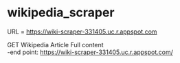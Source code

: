 # wikipedia_scraper

URL = https://wiki-scraper-331405.uc.r.appspot.com


GET Wikipedia Article Full content</br>
-end point: https://wiki-scraper-331405.uc.r.appspot.com/<title></br>
-request example: https://wiki-scraper-331405.uc.r.appspot.com/kimchi</br>
-response example:  </br>
200 OK</br>
{</br>
  "content":"Kimchi (; Korean: \uae40\uce58, romanized: gimchi, IPA: [kim.t\u0255\u02b0i]), a staple food in Korean cuisine, is a  traditional side dish of salted and fermented vegetables, such as napa cabbage and Korean radish, made with a widely varying selection of seasonings, including gochugaru (Korean chili powder), spring onions, garlic, ginger, and jeotgal (salted seafood), etc. It is also used in a variety of soups and stews. It is eaten as a side dish with almost every Korean meal.There are hundreds of varieties of kimchi made with different vegetables as the main ingredients. Traditionally, winter kimchi, called kimjang, was stored in large earthenware fermentation vessels, called onggi, in the ground to prevent freezing during the winter months and to keep it cool enough to slow down the fermentation process during summer months.....",</br>
  "title":"Kimchi",</br>
  "url":"https://en.wikipedia.org/wiki/Kimchi"</br>
}</br>

GET Wikipedia Article Summary</br>
-end point: https://wiki-scraper-331405.uc.r.appspot.com/<title>/summary</br>
-request example:https://wiki-scraper-331405.uc.r.appspot.com/kimchi/summary</br>
-response example:</br>
200 OK</br>
{</br>
  "summary":"Kimchi (; Korean: \uae40\uce58, romanized: gimchi, IPA: [kim.t\u0255\u02b0i]), a staple food in Korean cuisine, is a  traditional side dish of salted and fermented vegetables, such as napa cabbage and Korean radish, made with a widely varying selection of seasonings, including gochugaru (Korean chili powder), spring onions, garlic, ginger, and jeotgal (salted seafood), etc. It is also used in a variety of soups and stews. It is eaten as a side dish with almost every Korean meal.There are hundreds of varieties of kimchi made with different vegetables as the main ingredients. Traditionally, winter kimchi, called kimjang, was stored in large earthenware fermentation vessels, called onggi, in the ground to prevent freezing during the winter months and to keep it cool enough to slow down the fermentation process during summer months. The vessels are also kept outdoors in special terraces called jangdokdae. In contemporary times, household kimchi refrigerators are more commonly used.",</br>
  "title":"Kimchi",</br>
  "url":"https://en.wikipedia.org/wiki/Kimchi"</br>
}</br>

GET first X number of sentences of a Wikipedia Article Summary </br>
-end point: https://wiki-scraper-331405.uc.r.appspot.com/<title>/summary/<sentences></br>
-request example:https://wiki-scraper-331405.uc.r.appspot.com/kimchi/summary/3</br>
-response example:</br>
200 OK</br>
{</br>
  "summary":"Kimchi (; Korean: \uae40\uce58, romanized: gimchi, IPA: [kim.t\u0255\u02b0i]), a staple food in Korean cuisine, is a  traditional side dish of salted and fermented vegetables, such as napa cabbage and Korean radish, made with a widely varying selection of seasonings, including gochugaru (Korean chili powder), spring onions, garlic, ginger, and jeotgal (salted seafood), etc. It is also used in a variety of soups and stews. It is eaten as a side dish with almost every Korean meal.There are hundreds of varieties of kimchi made with different vegetables as the main ingredients.",</br>
  "title":"Kimchi",</br>
  "url":"https://en.wikipedia.org/wiki/Kimchi"</br>
}</br>
  
GET main image url of a Wikipedia Article </br>
-end point: https://wiki-scraper-331405.uc.r.appspot.com/<title>/image</br>
-request example:https://wiki-scraper-331405.uc.r.appspot.com/kimchi/image</br>
-response example:</br>
200 OK</br>
{</br>
  "image_url":"https://upload.wikimedia.org/wikipedia/commons/f/f8/Various_kimchi.jpg",</br>
  "url":"https://en.wikipedia.org/wiki/Kimchi",</br>
  "title":"Kimchi"</br>
}</br>
